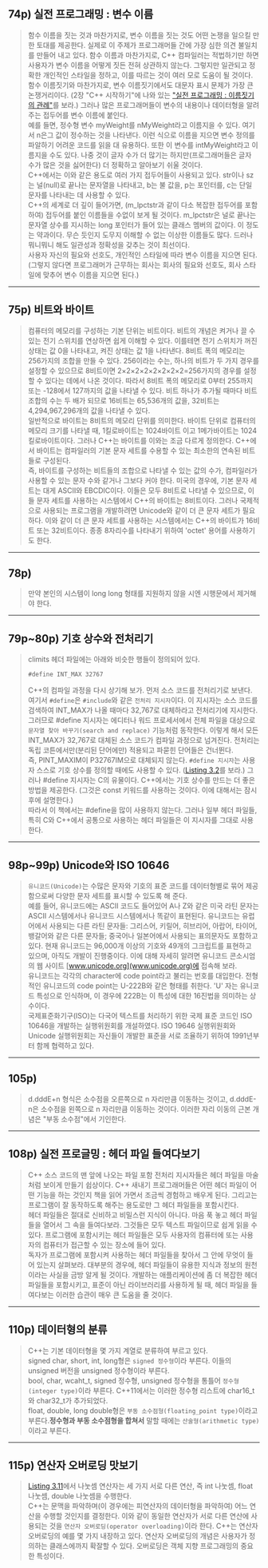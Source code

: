 ## 74p) 실전 프로그래밍 : 변수 이름
> 함수 이름을 짓는 것과 마찬가지로, 변수 이름을 짓는 것도 어떤 논쟁을 일으킬 만한 토대를 제공한다. 실제로 이 주제가 프로그래머들 간에 가장 심한 의견 불일치를 만들어 내고 있다. 함수 이름과 마찬가지로, C++ 컴파일러는 적법하기만 하면 사용자가 변수 이름을 어떻게 짓든 전혀 상관하지 않는다. 그렇지만 일관되고 정확한 개인적인 스타일을 정하고, 이를 따르는 것이 여러 모로 도움이 될 것이다.  
> 함수 이름짓기와 마찬가지로, 변수 이름짓기에서도 대문자 표시 문제가 가장 큰 논쟁거리이다. (2장 "C++ 시작하기"에 나와 있는 ["실전 프로그래밍 : 이름짓기의 관례"](https://github.com/tlsehddbs/CPP_Basic/blob/main/02/Note(Listing2).md "Note(Listing2).md")를 보라.) 그러나 많은 프로그래머들이 변수의 내용이나 데이터형을 알려 주는 접두어를 변수 이름에 붙인다.  
> 예를 들면, 정수형 변수 myWeight를 nMyWeight라고 이름지을 수 있다. 여기서 n은그 값이 정수하는 것을 나타낸다. 이런 식으로 이름을 지으면 변수 정의를 파알하기 어려운 코드를 읽을 대 유용하다. 또한 이 변수를 intMyWeight라고 이름지을 수도 있다. 나중 것이 글자 수가 더 많기는 하지만(프로그래머들은 글자 수가 많은 것을 싫어한다) 더 정확하고 알아보기 쉬울 것이다.  
> C++에서는 이와 같은 용도로 여러 가지 접두어들이 사용되고 있다. str이나 sz는 널(null)로 끝나는 문자열을 나타내고, b는 불 값을, p는 포인터를, c는 단일 문자를 나타내는 데 사용할 수 있다.   
> C++의 세계로 더 깊이 들어가면, (m_lpctstr과 같이 다소 복잡한 접두어를 포함하여) 접두어를 붙인 이름들을 수없이 보게 될 것이다. m_lpctstr은 널로 끝나는 문자열 상수를 지시하는 long 포인터가 들어 있는 클래스 멤버의 값이다. 이 정도는 약과이다. 무슨 듯인지 도무지 이해할 수 없는 이상한 이름들도 많다. 드러나 뭐니뭐니 해도 일관성과 정확성을 갖추는 것이 최선이다.  
> 사용자 자신의 필요와 선호도, 개인적인 스타일에 따라 변수 이름을 지으면 된다. (그렇지 않다면 프로그래머가 근무하는 회사는 회사의 필요와 선호도, 회사 스타일에 맞추어 변수 이름을 지으면 된다.)
___
## 75p) 비트와 바이트
> 컴퓨터의 메모리를 구성하는 기본 단위는 비트이다. 비트의 개념은 켜거나 끌 수 있는 전기 스위치를 연상하면 쉽게 이해할 수 있다. 이를테면 전기 스위치가 꺼진 상태는 값 0을 나타내고, 켜진 상태는 값 1을 나타낸다. 8비트 폭의 메모리는 256가지의 조합을 만들 수 있다. 256이라는 수는, 하나의 비트가 두 가지 경우를 설정할 수 있으므로 8비트이면 2×2×2×2×2×2×2×2=256가지의 경우를 설정할 수 있다는 데에서 나온 것이다. 따라서 8비트 폭의 메모리로 0부터 255까지 또는 -128에서 127까지의 값을 나타낼 수 있다. 비트 하나가 추가될 때마다 비트 조합의 수는 두 배가 되므로 16비트는 65,536개의 값을, 32비트는 4,294,967,296개의 값을 나타낼 수 있다.  
> 일반적으로 바이트는 8비트의 메모리 단위를 의미한다. 바이트 단위로 컴퓨터의 메모리 크기를 나타낼 때, 1킬로바이트는 1024바이트 이고 1메가바이트는 1024킬로바이트이다. 그러나 C++는 바이트를 이와는 조금 다르게 정의한다. C++에서 바이트는 컴파일러의 기본 문자 세트를 수용할 수 있는 최소한의 연속된 비트들로 구성된다.  
> 즉, 바이트를 구성하는 비트들의 조합으로 나타낼 수 있는 값의 수가, 컴파일러가 사용할 수 있는 문자 수와 같거나 그보다 커야 한다. 미국의 경우에, 기본 문자 세트는 대게 ASCII와 EBCDIC이다. 이들은 모두 8비트로 나타낼 수 있으므로, 이들 문자 세트를 사용하는 시스템에서 C++의 바이트는 8비트이다. 그러나 국제적으로 사용되는 프로그램을 개발하려면 Unicode와 같이 더 큰 문자 세트가 필요하다. 이와 같이 더 큰 문자 세트를 사용하는 시스템에서는 C++의 바이트가 16비트 또는 32비트이다. 종종 8자리수를 나타내기 위하여 'octet' 용어를 사용하기도 한다.
___
## 78p)
> 만약 본인의 시스템이 long long 형태를 지원하지 않을 시엔 시행문에서 제거해야 한다.
___
## 79p~80p) 기호 상수와 전처리기
> climits 헤더 파일에는 아래와 비슷한 행들이 정의되어 있다.
> <pre><code>#define INT_MAX 32767</code></pre>
> C++의 컴파일 과정을 다시 상기해 보가. 먼저 소스 코드를 전처리기로 보낸다. 여기서 ```#define```은 ```#include```와 같은 ```전처리 지시자```이다. 이 지시자는 소스 코드를 검색하여 INT_MAX가 나올 때마다 32,767로 대체하라고 전처리기에 지시한다.  
> 그러므로 #define 지시자는 에디터나 워드 프로세서에서 전체 파일을 대상으로 ```문자열 찾아 바꾸기(search and replace)``` 기능처럼 동작한다. 이렇게 해서 모든 INT_MAX가 32,767로 대체된 소스 코드가 컴파일 과정으로 넘겨진다. 전처리는 독립 코튼에서만(분리된 단어에만) 적용되고 파묻힌 단어들은 건너뛴다.  
> 즉, PINT_MAXIM이 P32767IM으로 대체되지 않는다. ```#define 지시자```는 사용자 스스로 기호 상수를 정의할 때에도 사용할 수 있다. ([Listing 3.2](https://github.com/tlsehddbs/CPP_Basic/blob/main/03/02exceed.cpp "Listing 3.2")를 보라.) 그러나 #define 지시자는 C의 유물이다. C++에서는 기호 상수를 만드는 더 좋은 방법을 제공한다. (그것은 const 키워드를 사용하는 것이다. 이에 대해서는 잠시 후에 설명한다.)  
> 따라서 이 책에서는 #define을 많이 사용하지 않는다. 그러나 일부 헤더 파일들, 특히 C와 C++에서 공통으로 사용하는 헤더 파일들은 이 지시자를 그대로 사용한다.
___
## 98p~99p) Unicode와 ISO 10646
> ```유니코드(Unicode)```는 수많은 문자와 기호의 표준 코드를 데이터형별로 묶어 제공함으로써 다양한 문자 세트를 표시할 수 있도록 해 준다.  
> 예를 들어, 유니코드에는 ASCII 코드도 들어있어 A나 Z와 같은 미국 라틴 문자는 ASCII 시스템에서나 유니코드 시스템에서나 똑같이 표현된다. 유니코드는 유럽어에서 사용되는 다른 라틴 문자들: 그리스어, 키릴어, 히브리어, 아랍어, 타이어, 뱅갈어와 같은 다른 문자들; 중국어나 일본어에서 사용되는 표의문자도 포함하고 있다. 현재 유니코드는 96,000개 이상의 기호와 49개의 그크립트를 표현하고 있으며, 아직도 개발이 진행중이다. 이에 대해 자세히 알려면 유니코드 콘소시엄의 웹 사이트 [www.unicode.org](www.unicode.org)에 접속해 보라.  
> 유니코드는 각각의 character에 code point라고 불리는 번호를 대입한다. 전형적인 유니코드의 code point는 U-222B와 같은 형태를 취한다. 'U' 자는 유니코드 특성으로 인식하며, 이 경우에 222B는 이 특성에 대한 16진법을 의미하는 상수이다.  
> 국제표준화기구(ISO)는 다국어 텍스트를 처리하기 위한 국제 표준 코드인 ISO 10646을 개발하는 실행위원회를 개설하였다. ISO 19646 실행위원회와 Unicode 실행위원회는 자신들이 개발한 표준을 서로 조율하기 위하여 1991년부터 함께 협력하고 있다. 
___
## 105p)
>d.dddE+n 형식은 소수점을 오른쪽으로 n 자리만큼 이동하는 것이고, d.dddE-n은 소수점을 왼쪽으로 n 자리만큼 이동하는 것이다. 이러한 자리 이동의 근본 개념은 "부동 소수점"에서 기인한다.
___
## 108p) 실전 프로글밍 : 헤더 파일 들여다보기
> C++ 소스 코드의 맨 앞에 나오는 파일 포함 전처리 지시자들은 헤더 파일을 마술처럼 보이게 만들기 쉽상이다. C++ 새내기 프로그래머들은 어떤 헤더 파일이 어떤 기능을 하는 것인지 책을 읽어 가면서 조금씩 경험하고 배우게 된다. 그리고는 프로그램이 잘 동작하도록 해주는 용도로만 그 헤더 파일들을 포함시킨다.  
> 헤더 파일들은 절대로 신비하고 비밀스런 지식이 아니다. 마음 푹 놓고 헤더 파일들을 열어서 그 속을 들여다보라. 그것들은 모두 텍스트 파일이므로 쉽게 읽을 수 있다. 프로그램에 포함시키는 헤더 파일들은 모두 사용자의 컴퓨터에 또는 사용자의 컴퓨터가 접근할 수 있는 장소에 들어 있다.  
> 독자가 프로그램에 포함시켜 사용하는 헤더 파일들을 찾아서 그 안에 무엇이 들어 있는지 살펴보라. 대부분의 경우에, 헤더 파일들이 유용한 지식과 정보의 원천이라는 사실을 금방 알게 될 것이다. 개발하는 애플리케이션에 좀 더 복잡한 헤더 파일들을 포함시키고, 표준이 아닌 라이브러리를 사용하게 될 때, 헤더 파일을 들여다보는 이러한 습관이 매우 큰 도움을 줄 것이다.
___
## 110p) 데이터형의 분류
> C++는 기본 데이터형을 몇 가지 계열로 분류하여 부르고 있다.  
> signed char, short, int, long형은 ```signed 정수형```이라 부른다. 이들의 unsigned 버전을 unsigned 정수형이라 부른다.  
> bool, char, wcaht_t, signed 정수형, unsigned 정수형을 통틀어 ```정수형(integer type)```이라 부른다. C++11에서는 이러한 정수형 리스트에 char16_t와 char32_t가 추가되었다.  
> float, double, long double형은 ```부동 소수점형(floating_point type)```이라고 부른다.**정수형과 부동 소수점형을 합쳐서** 말할 때에는 ```산술형(arithmetic type)```이라고 부른다.
___
## 115p) 연산자 오버로딩 맛보기
> [Listing 3.11](https://github.com/tlsehddbs/CPP_Basic/blob/main/03/11divide.cpp "Listing 3.11")에서 나눗셈 연산자는 세 가지 서로 다른 연산, 즉 int 나눗셈, float 나눗셈, double 나눗셈을 수행한다.  
> C++는 문맥을 파악하며(이 경우에는 피연산자의 데이터형을 파악하여) 어느 연산을 수행할 것인지를 결정한다. 이와 같이 동일한 연산자가 서로 다른 연산에 사용되는 것을 ```연산자 오버로딩(operator overloading)```이라 한다. C++는 연산자 오버로딩의 예를 몇 가지 내장하고 있다. 연산자 오버로딩의 개념은 사용자가 정의하는 클래스에까지 확잘할 수 있다. 오버로딩은 객체 지향 프로그래밍의 중요한 특성이다.